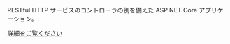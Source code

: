 ﻿RESTful HTTP サービスのコントローラの例を備えた ASP.NET Core アプリケーション。

[詳細をご覧ください](https://docs.microsoft.com/aspnet/core/tutorials/first-web-api?view=aspnetcore-3.1)

